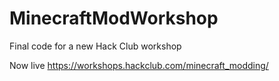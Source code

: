 # MinecraftModWorkshop

Final code for a new Hack Club workshop

Now live https://workshops.hackclub.com/minecraft_modding/
